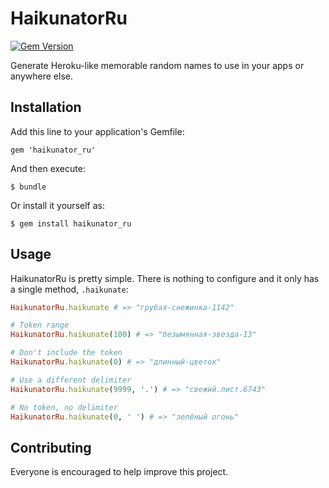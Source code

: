# HaikunatorRu

[![Gem Version](https://badge.fury.io/rb/haikunator_ru.svg)](http://badge.fury.io/rb/haikunator_ru)

Generate Heroku-like memorable random names to use in your apps or anywhere else.

## Installation

Add this line to your application's Gemfile:

    gem 'haikunator_ru'

And then execute:

    $ bundle

Or install it yourself as:

    $ gem install haikunator_ru

## Usage

HaikunatorRu is pretty simple. There is nothing to configure and it only has a single method, `.haikunate`:

```ruby
HaikunatorRu.haikunate # => "грубая-снежинка-1142"

# Token range
HaikunatorRu.haikunate(100) # => "безымянная-звезда-13"

# Don't include the token
HaikunatorRu.haikunate(0) # => "длинный-цветок"

# Use a different delimiter
HaikunatorRu.haikunate(9999, '.') # => "свежий.лист.6743"

# No token, no delimiter
HaikunatorRu.haikunate(0, ' ') # => "зелёный огонь"
```

## Contributing

Everyone is encouraged to help improve this project.
